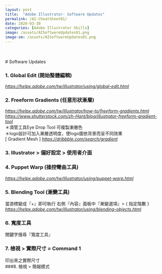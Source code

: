 ```yaml
---
layout: post
title:  "Adobe Illustrator- Software Updates"
permalink: /AI-CheatSheet01/
date: 2020-03-30
categories: [Adobe Illustrator Skills]
image: /assets/AISoftwareUpdates01.png
image-sm: /assets/AISoftwareUpdates01.png
---
```

<br />
<br />
# Software Updates
<br />

### 1\. Global Edit (開始整體編輯)
*<https://helpx.adobe.com/tw/illustrator/using/global-edit.html>*
<br />
### 2\. Freeform Gradients (任意形狀漸層)
*<https://helpx.adobe.com/tw/illustrator/how-to/freeform-gradients.html>*
*<https://www.shutterstock.com/zh-Hant/blog/illustrator-freeform-gradient-tool>*
<br />
＊滴管工具Eye Drop Tool 可複製漸層色  
＊logo設計可加入漸層透明度，使logo圖依背景而呈不同效果
<br />
[ Gradient Mesh ]
*<https://dribbble.com/search/gradient>*
<br />
### 3\. Illustrator > 偏好設定 > 使用者介面
### 4\. Puppet Warp (操控彎曲工具)
*<https://helpx.adobe.com/tw/illustrator/using/puppet-warp.html>*
<br />
### 5\. Blending Tool (漸變工具)
當游標變成『+』即可執行
右側『內容』面板中『漸變選項』> { 指定階數 }
*<https://helpx.adobe.com/tw/illustrator/using/blending-objects.html>*
<br />
### 6\. 寬度工具
關鍵字搜尋『寬度工具』
<br />
### 7\. 檢視 > 實際尺寸 = Command 1
印出來之實際尺寸
<br />
###8\. 檢視 > 簡報模式
<br />
<br />
